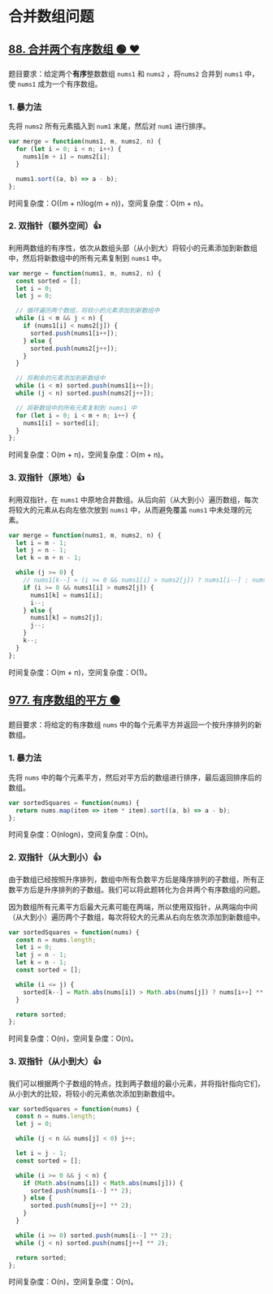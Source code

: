 # 合并数组问题

## [88. 合并两个有序数组 🟢 ❤](https://leetcode.cn/problems/merge-sorted-array/description/)

题目要求：给定两个**有序**整数数组 `nums1` 和 `nums2` ，将`nums2` 合并到 `nums1` 中，使 `nums1` 成为一个有序数组。

### 1. 暴力法

先将 `nums2` 所有元素插入到 `num1` 末尾，然后对 `num1` 进行排序。

``` js
var merge = function(nums1, m, nums2, n) {
  for (let i = 0; i < n; i++) {
    nums1[m + i] = nums2[i];
  }

  nums1.sort((a, b) => a - b);
};
```

时间复杂度：O((m + n)log(m + n))，空间复杂度：O(m + n)。

### 2. 双指针（额外空间）👍

利用两数组的有序性，依次从数组头部（从小到大）将较小的元素添加到新数组中，然后将新数组中的所有元素复制到 `nums1` 中。

``` js
var merge = function(nums1, m, nums2, n) {
  const sorted = [];
  let i = 0;
  let j = 0;

  // 循环遍历两个数组，将较小的元素添加到新数组中
  while (i < m && j < n) {
    if (nums1[i] < nums2[j]) {
      sorted.push(nums1[i++]);
    } else {
      sorted.push(nums2[j++]);
    }
  }

  // 将剩余的元素添加到新数组中
  while (i < m) sorted.push(nums1[i++]);
  while (j < n) sorted.push(nums2[j++]);

  // 将新数组中的所有元素复制到 nums1 中
  for (let i = 0; i < m + n; i++) {
    nums1[i] = sorted[i];
  }
};
```

时间复杂度：O(m + n)，空间复杂度：O(m + n)。

### 3. 双指针（原地）👍

利用双指针，在 `nums1` 中原地合并数组。从后向前（从大到小）遍历数组，每次将较大的元素从右向左依次放到 `nums1` 中，从而避免覆盖 `nums1` 中未处理的元素。

``` js
var merge = function(nums1, m, nums2, n) {
  let i = m - 1;
  let j = n - 1;
  let k = m + n - 1;

  while (j >= 0) {
    // nums1[k--] = (i >= 0 && nums1[i] > nums2[j]) ? nums1[i--] : nums2[j--];
    if (i >= 0 && nums1[i] > nums2[j]) {
      nums1[k] = nums1[i];
      i--;
    } else {
      nums1[k] = nums2[j];
      j--;
    }
    k--;
  }
};
```

时间复杂度：O(m + n)，空间复杂度：O(1)。

## [977. 有序数组的平方 🟢](https://leetcode.cn/problems/squares-of-a-sorted-array/)

题目要求：将给定的有序数组 `nums` 中的每个元素平方并返回一个按升序排列的新数组。

### 1. 暴力法

先将 `nums` 中的每个元素平方，然后对平方后的数组进行排序，最后返回排序后的数组。

``` js
var sortedSquares = function(nums) {
  return nums.map(item => item * item).sort((a, b) => a - b);
};
```

时间复杂度：O(nlogn)，空间复杂度：O(n)。

### 2. 双指针（从大到小）👍

由于数组已经按照升序排列，数组中所有负数平方后是降序排列的子数组，所有正数平方后是升序排列的子数组。我们可以将此题转化为合并两个有序数组的问题。

因为数组所有元素平方后最大元素可能在两端，所以使用双指针，从两端向中间（从大到小）遍历两个子数组，每次将较大的元素从右向左依次添加到新数组中。

``` js
var sortedSquares = function(nums) {
  const n = nums.length;
  let i = 0;
  let j = n - 1;
  let k = n - 1;
  const sorted = [];

  while (i <= j) {
    sorted[k--] = Math.abs(nums[i]) > Math.abs(nums[j]) ? nums[i++] ** 2 : nums[j--] ** 2;
  }

  return sorted;
};
```

时间复杂度：O(n)，空间复杂度：O(n)。

### 3. 双指针（从小到大）👍

我们可以根据两个子数组的特点，找到两子数组的最小元素，并将指针指向它们，从小到大的比较，将较小的元素依次添加到新数组中。

``` js
var sortedSquares = function(nums) {
  const n = nums.length;
  let j = 0;

  while (j < n && nums[j] < 0) j++;

  let i = j - 1;
  const sorted = [];

  while (i >= 0 && j < n) {
    if (Math.abs(nums[i]) < Math.abs(nums[j])) {
      sorted.push(nums[i--] ** 2);
    } else {
      sorted.push(nums[j++] ** 2);
    }
  }

  while (i >= 0) sorted.push(nums[i--] ** 2);
  while (j < n) sorted.push(nums[j++] ** 2);

  return sorted;
};
```

时间复杂度：O(n)，空间复杂度：O(n)。
